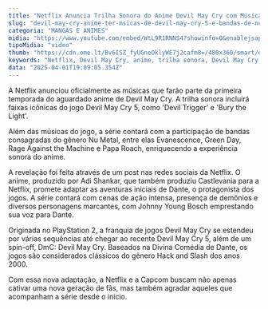```yaml
---
title: "Netflix Anuncia Trilha Sonora do Anime Devil May Cry com Músicas de Devil May Cry 5 e Bandas de Nu Metal"
slug: "devil-may-cry-anime-ter-msicas-de-devil-may-cry-5-e-bandas-de-nu-metal"
categoria: "MANGÁS E ANIMES"
midia: "https://www.youtube.com/embed/WtL9R1RNNS4?showinfo=0&enablejsapi=1"
tipoMidia: "video"
thumb: "https://cdn.ome.lt/Bv6ISZ_fyUGneOklyWE7j2cafm8=/480x360/smart/extras/conteudos/Captura_de_tela_2025-04-01_154853.png"
keywords: "Netflix, Devil May Cry, anime, trilha sonora, Devil May Cry 5, Nu Metal"
data: "2025-04-01T19:09:05.354Z"
---
```


A Netflix anunciou oficialmente as músicas que farão parte da primeira temporada do aguardado anime de Devil May Cry. A trilha sonora incluirá faixas icônicas do jogo Devil May Cry 5, como 'Devil Trigger' e 'Bury the Light'.

Além das músicas do jogo, a série contará com a participação de bandas consagradas do gênero Nu Metal, entre elas Evanescence, Green Day, Rage Against the Machine e Papa Roach, enriquecendo a experiência sonora do anime.

A revelação foi feita através de um post nas redes sociais da Netflix. O anime, produzido por Adi Shankar, que também produziu Castlevania para a Netflix, promete adaptar as aventuras iniciais de Dante, o protagonista dos jogos. A série contará com cenas de ação intensa, presença de demônios e diversos personagens marcantes, com Johnny Young Bosch emprestando sua voz para Dante.

Originada no PlayStation 2, a franquia de jogos Devil May Cry se estendeu por várias sequências até chegar ao recente Devil May Cry 5, além de um spin-off, DmC: Devil May Cry. Baseados na Divina Comédia de Dante, os jogos são considerados clássicos do gênero Hack and Slash dos anos 2000.

Com essa nova adaptação, a Netflix e a Capcom buscam não apenas cativar uma nova geração de fãs, mas também agradar aqueles que acompanham a série desde o início.